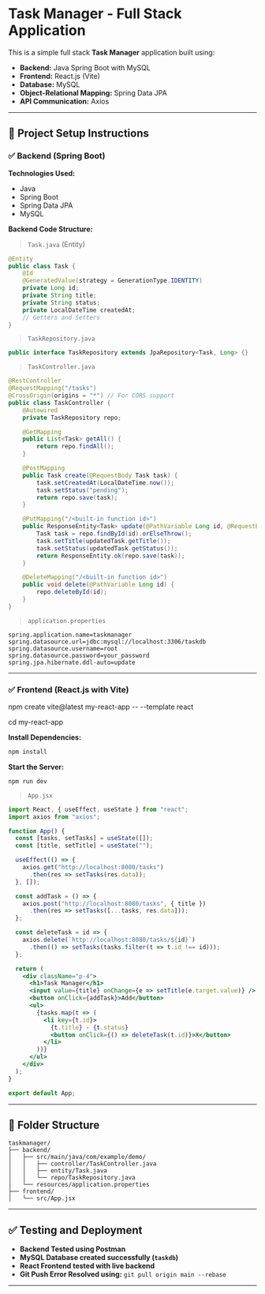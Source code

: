 # Task Manager - Full Stack Application

This is a simple full stack **Task Manager** application built using:
- **Backend:** Java Spring Boot with MySQL
- **Frontend:** React.js (Vite)
- **Database:** MySQL
- **Object-Relational Mapping:** Spring Data JPA
- **API Communication:** Axios



---

## 🔧 Project Setup Instructions

### ✅ Backend (Spring Boot)

**Technologies Used:**
- Java
- Spring Boot
- Spring Data JPA
- MySQL

**Backend Code Structure:**

> `Task.java` (Entity)
```java
@Entity
public class Task {
    @Id
    @GeneratedValue(strategy = GenerationType.IDENTITY)
    private Long id;
    private String title;
    private String status;
    private LocalDateTime createdAt;
    // Getters and Setters
}
```

> `TaskRepository.java`
```java
public interface TaskRepository extends JpaRepository<Task, Long> {}
```

> `TaskController.java`
```java
@RestController
@RequestMapping("/tasks")
@CrossOrigin(origins = "*") // For CORS support
public class TaskController {
    @Autowired
    private TaskRepository repo;

    @GetMapping
    public List<Task> getAll() {
        return repo.findAll();
    }

    @PostMapping
    public Task create(@RequestBody Task task) {
        task.setCreatedAt(LocalDateTime.now());
        task.setStatus("pending");
        return repo.save(task);
    }

    @PutMapping("/<built-in function id>")
    public ResponseEntity<Task> update(@PathVariable Long id, @RequestBody Task updatedTask) {
        Task task = repo.findById(id).orElseThrow();
        task.setTitle(updatedTask.getTitle());
        task.setStatus(updatedTask.getStatus());
        return ResponseEntity.ok(repo.save(task));
    }

    @DeleteMapping("/<built-in function id>")
    public void delete(@PathVariable Long id) {
        repo.deleteById(id);
    }
}
```

> `application.properties`
```properties
spring.application.name=taskmanager
spring.datasource.url=jdbc:mysql://localhost:3306/taskdb
spring.datasource.username=root
spring.datasource.password=your_password
spring.jpa.hibernate.ddl-auto=update
```

---

### ✅ Frontend (React.js with Vite)
npm create vite@latest my-react-app -- --template react


cd my-react-app

**Install Dependencies:**
```bash
npm install
```

**Start the Server:**
```bash
npm run dev
```

> `App.jsx`
```jsx
import React, { useEffect, useState } from "react";
import axios from "axios";

function App() {
  const [tasks, setTasks] = useState([]);
  const [title, setTitle] = useState("");

  useEffect(() => {
    axios.get("http://localhost:8080/tasks")
      .then(res => setTasks(res.data));
  }, []);

  const addTask = () => {
    axios.post("http://localhost:8080/tasks", { title })
      .then(res => setTasks([...tasks, res.data]));
  };

  const deleteTask = id => {
    axios.delete(`http://localhost:8080/tasks/${id}`)
      .then(() => setTasks(tasks.filter(t => t.id !== id)));
  };

  return (
    <div className="p-4">
      <h1>Task Manager</h1>
      <input value={title} onChange={e => setTitle(e.target.value)} />
      <button onClick={addTask}>Add</button>
      <ul>
        {tasks.map(t => (
          <li key={t.id}>
            {t.title} - {t.status}
            <button onClick={() => deleteTask(t.id)}>X</button>
          </li>
        ))}
      </ul>
    </div>
  );
}

export default App;
```

---

## 📁 Folder Structure

```
taskmanager/
├── backend/
│   ├── src/main/java/com/example/demo/
│   │   ├── controller/TaskController.java
│   │   ├── entity/Task.java
│   │   └── repo/TaskRepository.java
│   └── resources/application.properties
├── frontend/
│   └── src/App.jsx
```

---

## ✅ Testing and Deployment

- **Backend Tested using Postman**
- **MySQL Database created successfully (`taskdb`)**
- **React Frontend tested with live backend**
- **Git Push Error Resolved using:** `git pull origin main --rebase`

---


